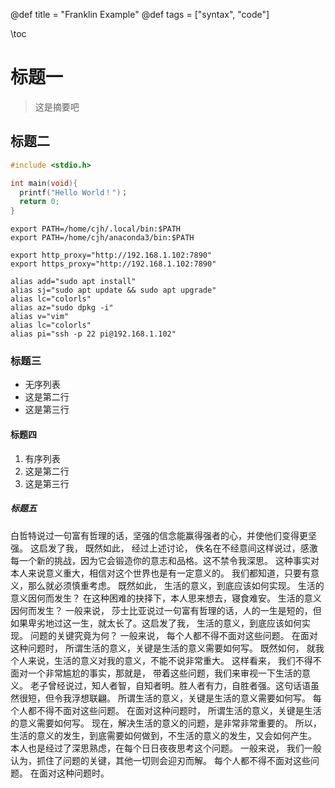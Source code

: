 @def title = "Franklin Example"
@def tags = ["syntax", "code"]

\toc

# 标题一
> 这是摘要吧

## 标题二
```c
#include <stdio.h>

int main(void){
  printf("Hello World！")；
  return 0;
}
```
```
export PATH=/home/cjh/.local/bin:$PATH
export PATH=/home/cjh/anaconda3/bin:$PATH

export http_proxy="http://192.168.1.102:7890"
export https_proxy="http://192.168.1.102:7890"

alias add="sudo apt install" 
alias sj="sudo apt update && sudo apt upgrade" 
alias lc="colorls"
alias az="sudo dpkg -i"
alias v="vim"
alias lc="colorls"
alias pi="ssh -p 22 pi@192.168.1.102"
```
### 标题三
- 无序列表
- 这是第二行
- 这是第三行
#### 标题四
1. 有序列表
2. 这是第二行
3. 这是第三行
##### 标题五
白哲特说过一句富有哲理的话，坚强的信念能赢得强者的心，并使他们变得更坚强。 这启发了我， 既然如此， 经过上述讨论， 佚名在不经意间这样说过，感激每一个新的挑战，因为它会锻造你的意志和品格。这不禁令我深思。 这种事实对本人来说意义重大，相信对这个世界也是有一定意义的。 我们都知道，只要有意义，那么就必须慎重考虑。 既然如此， 生活的意义，到底应该如何实现。 生活的意义因何而发生？ 在这种困难的抉择下，本人思来想去，寝食难安。 生活的意义因何而发生？ 一般来说， 莎士比亚说过一句富有哲理的话，人的一生是短的，但如果卑劣地过这一生，就太长了。这启发了我， 生活的意义，到底应该如何实现。 问题的关键究竟为何？   一般来说， 每个人都不得不面对这些问题。 在面对这种问题时， 所谓生活的意义，关键是生活的意义需要如何写。 既然如何， 就我个人来说，生活的意义对我的意义，不能不说非常重大。 这样看来， 我们不得不面对一个非常尴尬的事实，那就是， 带着这些问题，我们来审视一下生活的意义。 老子曾经说过，知人者智，自知者明。胜人者有力，自胜者强。这句话语虽然很短，但令我浮想联翩。 所谓生活的意义，关键是生活的意义需要如何写。 每个人都不得不面对这些问题。 在面对这种问题时， 所谓生活的意义，关键是生活的意义需要如何写。 现在，解决生活的意义的问题，是非常非常重要的。 所以， 生活的意义的发生，到底需要如何做到，不生活的意义的发生，又会如何产生。 本人也是经过了深思熟虑，在每个日日夜夜思考这个问题。 一般来说， 我们一般认为，抓住了问题的关键，其他一切则会迎刃而解。 每个人都不得不面对这些问题。 在面对这种问题时。

